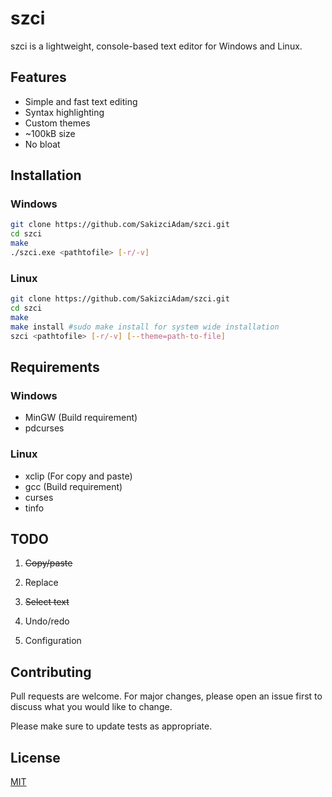 # szci

szci is a lightweight, console-based text editor for Windows and Linux.

## Features
- Simple and fast text editing
- Syntax highlighting 
- Custom themes
- ~100kB size
- No bloat

## Installation

### Windows

```bash
git clone https://github.com/SakizciAdam/szci.git
cd szci
make
./szci.exe <pathtofile> [-r/-v]
```

### Linux

```bash
git clone https://github.com/SakizciAdam/szci.git
cd szci
make
make install #sudo make install for system wide installation
szci <pathtofile> [-r/-v] [--theme=path-to-file]
```

## Requirements

### Windows

- MinGW (Build requirement)
- pdcurses

### Linux
 
- xclip (For copy and paste)
- gcc (Build requirement)
- curses
- tinfo


## TODO

1. ~~Copy/paste~~ 

2. Replace
   
3. ~~Select text~~ 

4. Undo/redo

5. Configuration

## Contributing

Pull requests are welcome. For major changes, please open an issue first
to discuss what you would like to change.

Please make sure to update tests as appropriate.

## License

[MIT](https://choosealicense.com/licenses/mit/)
